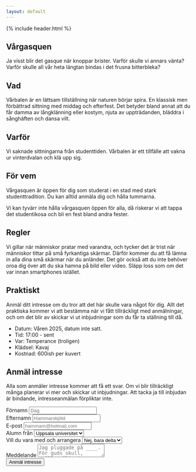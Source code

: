 ```yaml
---
layout: default
---
```

<section class="hero hero--gasque">
  {% include header.html %}
  <h1 class="hero_headline">Vårgasquen</h1>
  <p class="hero_text">Ja visst blir det gasque när knoppar brister. Varför skulle vi annars vänta? Varför skulle all vår heta längtan bindas i det frusna bitterbleka?</p>
</section>
<section>
   <div class="page_container">
    <h2 class="page_headline">Vad</h2>
    <p class="page_text page_text--last">Vårbalen är en lättsam tillställning när naturen börjar spira. En klassisk men förbättrad sittning med middag och efterfest. Det betyder bland annat att du får damma av långklänning eller kostym, njuta av uppträdanden, bläddra i sånghäften och dansa&nbsp;vilt.</p>
        <h2 class="page_headline">Varför</h2>
    <p class="page_text page_text--last">Vi saknade sittningarna från studenttiden. Vårbalen är ett tillfälle att vakna ur vinterdvalan och klä upp sig.</p>
    <h2 class="page_headline">För vem</h2>
    <p class="page_text">Vårgasquen är öppen för dig som studerat i en stad med stark studenttradition. Du kan alltid anmäla dig och hålla tummarna.</p>
    <p class="page_text page_text--last">Vi kan tyvärr inte hålla vårgasquen öppen för alla, då riskerar vi att tappa det studentikosa och bli en fest bland andra fester.</p>
    <h2 class="page_headline">Regler</h2>
    <p class="page_text page_text--last">Vi gillar när människor pratar med varandra, och tycker det är trist när människor tittar på små fyrkantiga skärmar. Därför kommer du att få lämna in alla dina små skärmar när du anländer. Det gör också att du inte behöver oroa dig över att du ska hamna på bild eller video. Släpp loss som om det var innan smartphones istället.</p>
    <h2 class="page_headline">Praktiskt</h2>
    <p class="page_text">Anmäl ditt intresse om du tror att det här skulle vara något för dig. Allt det praktiska kommer vi att bestämma när vi fått tillräckligt med anmälningar, och om det blir av skickar vi ut inbjudningar som du får ta ställning till då.</p>
    <ul>
      <li>Datum: Våren 2025, datum inte satt.</li>
      <li>Tid: 17:00 - sent</li>
      <li>Var: Temperance (troligen)</li>
      <li>Klädsel: Kavaj</li>
      <li>Kostnad: 600ish per kuvert</li>
    </ul>
    <p class="page_text page_text--last"></p>
    <h2 class="page_headline">Anmäl intresse</h2>
    <p class="page_text page_text--last">Alla som anmäler intresse kommer att få ett svar. Om vi blir tillräckligt många planerar vi mer och skickar ut inbjudningar. Att tacka ja till inbjudan är bindande, intresseanmälan förpliktar inte.</p>
    <form class="form" action="https://formspree.io/f/xnnaejrl" method="POST">
      <div class="form_subgroup">
        <label class="form_label" for="firstname">Förnamn</label>
        <input class="form_input" id="firstname" name="firstname" placeholder="Dag" />
      </div>
      <div class="form_subgroup">
        <label class="form_label" for="lastname">Efternamn</label>
        <input class="form_input" id="lastname" name="lastname" placeholder="Hammarskjöld" />
      </div>
      <div class="form_subgroup">
        <label class="form_label" for="email">E-post</label>
        <input class="form_input" id="form_email" name="email" placeholder="hammarn@hotmail.com" />
      </div>
      <div class="form_subgroup">
        <label class="form_label" for="education">Alumn från</label>
        <select class="form_select" id="education" name="education">
          <option value="uppsala">Uppsala universitet</option>
          <option value="lund">Lunds universitet</option>
          <option value="chalmers">Chalmers</option>
          <option value="chalmers">LTU</option>
          <option value="other">Annat - fyll i nedan</option>
        </select>
      </div>
      <div class="form_subgroup">
        <label class="form_label" for="participation">Vill du vara med och arrangera</label>
        <select class="form_select" id="participation" name="participation">
          <option value="yes">Ja</option>
          <option value="no" selected="selected">Nej, bara delta</option>
        </select>
      </div>
      <div class="form_subgroup">
        <label class="form_label" for="message">Meddelande</label>
        <textarea class="form_textarea" id="message" name="message" placeholder="Jag pluggade på ____. För guds skull, snälla välj mig! Jag kan 42 snapsvisor utantill!"></textarea>
      </div>
      <input type="hidden" name="_next" value="https://orden.eljest.se/tack" />
      <input type="hidden" name="_subject" value="Anmälan vårgasque!" />
      <input class="form_submit" type="submit" id="submit" value="Anmäl intresse" />
    </form>
  </div>
</section>
